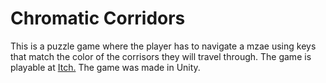 # Chromatic Corridors

This is a puzzle game where the player has to navigate a mzae using keys that match the color of the corrisors they will travel through. The game is playable at [Itch.](https://netzapps.itch.io/chromatic-corridors) The game was made in Unity.
